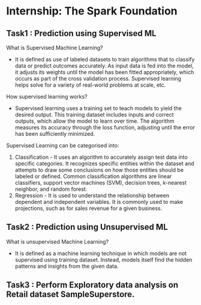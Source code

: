 # Internship: The Spark Foundation
## Task1 : Prediction using Supervised ML
What is Supervised Machine Learning?
- It is defined as use of labeled datasets to train algorithms that to classify data or predict outcomes accurately. As input data is fed into the model, it adjusts its weights until the model has been fitted appropriately, which occurs as part of the cross validation process. Supervised learning helps solve for a variety of real-world problems at scale, etc.

How supervised learning works?
- Supervised learning uses a training set to teach models to yield the desired output. This training dataset includes inputs and correct outputs, which allow the model to learn over time. The algorithm measures its accuracy through the loss function, adjusting until the error has been sufficiently minimized.

Supervised Learning can be categorised into:
1. Classification - It uses an algorithm to accurately assign test data into specific categories. It recognizes specific entities within the dataset and attempts to draw some conclusions on how those entities should be labeled or defined. Common classification algorithms are linear classifiers, support vector machines (SVM), decision trees, k-nearest neighbor, and random forest.
2. Regression - It is used to understand the relationship between dependent and independent variables. It is commonly used to make projections, such as for sales revenue for a given business.

## Task2 : Prediction using Unsupervised ML
What is unsupervised Machine Learning?
- It is defined as  a machine learning technique in which models are not supervised using training dataset. Instead, models itself find the hidden patterns and insights from the given data. 

## Task3 : Perform Exploratory data analysis on Retail dataset SampleSuperstore.
